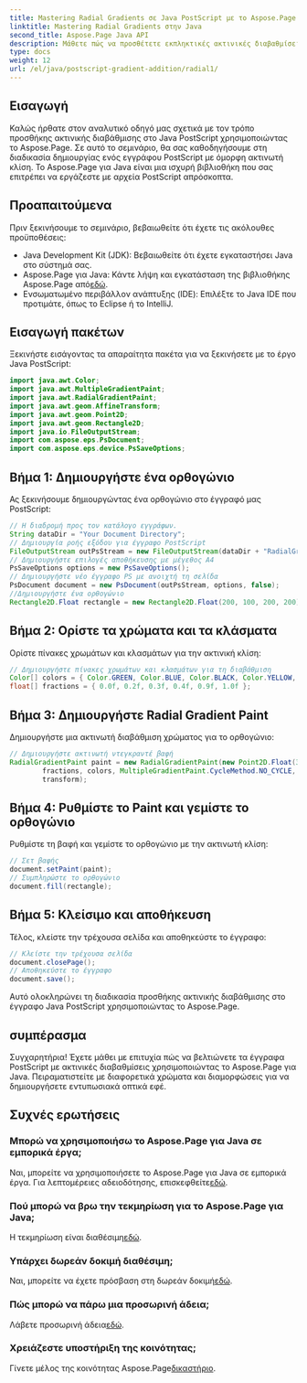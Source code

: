 ```yaml
---
title: Mastering Radial Gradients σε Java PostScript με το Aspose.Page
linktitle: Mastering Radial Gradients στην Java
second_title: Aspose.Page Java API
description: Μάθετε πώς να προσθέτετε εκπληκτικές ακτινικές διαβαθμίσεις στο Java PostScript χρησιμοποιώντας το Aspose.Page για Java. Αναβαθμίστε τα έγγραφα PostScript με αυτόν τον οδηγό βήμα προς βήμα.
type: docs
weight: 12
url: /el/java/postscript-gradient-addition/radial1/
---
```

## Εισαγωγή
Καλώς ήρθατε στον αναλυτικό οδηγό μας σχετικά με τον τρόπο προσθήκης ακτινικής διαβάθμισης στο Java PostScript χρησιμοποιώντας το Aspose.Page. Σε αυτό το σεμινάριο, θα σας καθοδηγήσουμε στη διαδικασία δημιουργίας ενός εγγράφου PostScript με όμορφη ακτινωτή κλίση. Το Aspose.Page για Java είναι μια ισχυρή βιβλιοθήκη που σας επιτρέπει να εργάζεστε με αρχεία PostScript απρόσκοπτα.
## Προαπαιτούμενα
Πριν ξεκινήσουμε το σεμινάριο, βεβαιωθείτε ότι έχετε τις ακόλουθες προϋποθέσεις:
- Java Development Kit (JDK): Βεβαιωθείτε ότι έχετε εγκαταστήσει Java στο σύστημά σας.
-  Aspose.Page για Java: Κάντε λήψη και εγκατάσταση της βιβλιοθήκης Aspose.Page από[εδώ](https://releases.aspose.com/page/java/).
- Ενσωματωμένο περιβάλλον ανάπτυξης (IDE): Επιλέξτε το Java IDE που προτιμάτε, όπως το Eclipse ή το IntelliJ.
## Εισαγωγή πακέτων
Ξεκινήστε εισάγοντας τα απαραίτητα πακέτα για να ξεκινήσετε με το έργο Java PostScript:
```java
import java.awt.Color;
import java.awt.MultipleGradientPaint;
import java.awt.RadialGradientPaint;
import java.awt.geom.AffineTransform;
import java.awt.geom.Point2D;
import java.awt.geom.Rectangle2D;
import java.io.FileOutputStream;
import com.aspose.eps.PsDocument;
import com.aspose.eps.device.PsSaveOptions;
```
## Βήμα 1: Δημιουργήστε ένα ορθογώνιο
Ας ξεκινήσουμε δημιουργώντας ένα ορθογώνιο στο έγγραφό μας PostScript:
```java
// Η διαδρομή προς τον κατάλογο εγγράφων.
String dataDir = "Your Document Directory";
// Δημιουργία ροής εξόδου για έγγραφο PostScript
FileOutputStream outPsStream = new FileOutputStream(dataDir + "RadialGradient1_outPS.ps");
// Δημιουργήστε επιλογές αποθήκευσης με μέγεθος Α4
PsSaveOptions options = new PsSaveOptions();
// Δημιουργήστε νέο έγγραφο PS με ανοιχτή τη σελίδα
PsDocument document = new PsDocument(outPsStream, options, false);
//Δημιουργήστε ένα ορθογώνιο
Rectangle2D.Float rectangle = new Rectangle2D.Float(200, 100, 200, 200);
```
## Βήμα 2: Ορίστε τα χρώματα και τα κλάσματα
Ορίστε πίνακες χρωμάτων και κλασμάτων για την ακτινική κλίση:
```java
// Δημιουργήστε πίνακες χρωμάτων και κλασμάτων για τη διαβάθμιση
Color[] colors = { Color.GREEN, Color.BLUE, Color.BLACK, Color.YELLOW, new Color(245, 245, 220), Color.RED };
float[] fractions = { 0.0f, 0.2f, 0.3f, 0.4f, 0.9f, 1.0f };
```
## Βήμα 3: Δημιουργήστε Radial Gradient Paint
Δημιουργήστε μια ακτινωτή διαβάθμιση χρώματος για το ορθογώνιο:
```java
// Δημιουργήστε ακτινωτή ντεγκραντέ βαφή
RadialGradientPaint paint = new RadialGradientPaint(new Point2D.Float(300, 200), 100, new Point2D.Float(300, 200),
        fractions, colors, MultipleGradientPaint.CycleMethod.NO_CYCLE, MultipleGradientPaint.ColorSpaceType.SRGB,
        transform);
```
## Βήμα 4: Ρυθμίστε το Paint και γεμίστε το ορθογώνιο
Ρυθμίστε τη βαφή και γεμίστε το ορθογώνιο με την ακτινωτή κλίση:
```java
// Σετ βαφής
document.setPaint(paint);
// Συμπληρώστε το ορθογώνιο
document.fill(rectangle);
```
## Βήμα 5: Κλείσιμο και αποθήκευση
Τέλος, κλείστε την τρέχουσα σελίδα και αποθηκεύστε το έγγραφο:
```java
// Κλείστε την τρέχουσα σελίδα
document.closePage();
// Αποθηκεύστε το έγγραφο
document.save();
```
Αυτό ολοκληρώνει τη διαδικασία προσθήκης ακτινικής διαβάθμισης στο έγγραφο Java PostScript χρησιμοποιώντας το Aspose.Page.
## συμπέρασμα
Συγχαρητήρια! Έχετε μάθει με επιτυχία πώς να βελτιώνετε τα έγγραφα PostScript με ακτινικές διαβαθμίσεις χρησιμοποιώντας το Aspose.Page για Java. Πειραματιστείτε με διαφορετικά χρώματα και διαμορφώσεις για να δημιουργήσετε εντυπωσιακά οπτικά εφέ.
## Συχνές ερωτήσεις
### Μπορώ να χρησιμοποιήσω το Aspose.Page για Java σε εμπορικά έργα;
 Ναι, μπορείτε να χρησιμοποιήσετε το Aspose.Page για Java σε εμπορικά έργα. Για λεπτομέρειες αδειοδότησης, επισκεφθείτε[εδώ](https://purchase.aspose.com/buy).
### Πού μπορώ να βρω την τεκμηρίωση για το Aspose.Page για Java;
 Η τεκμηρίωση είναι διαθέσιμη[εδώ](https://reference.aspose.com/page/java/).
### Υπάρχει δωρεάν δοκιμή διαθέσιμη;
 Ναι, μπορείτε να έχετε πρόσβαση στη δωρεάν δοκιμή[εδώ](https://releases.aspose.com/).
### Πώς μπορώ να πάρω μια προσωρινή άδεια;
 Λάβετε προσωρινή άδεια[εδώ](https://purchase.aspose.com/temporary-license/).
### Χρειάζεστε υποστήριξη της κοινότητας;
 Γίνετε μέλος της κοινότητας Aspose.Page[δικαστήριο](https://forum.aspose.com/c/page/39).